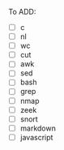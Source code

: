 To ADD:
- [ ] c
- [ ] nl
- [ ] wc
- [ ] cut
- [ ] awk
- [ ] sed
- [ ] bash
- [ ] grep
- [ ] nmap
- [ ] zeek
- [ ] snort
- [ ] markdown
- [ ] javascript
